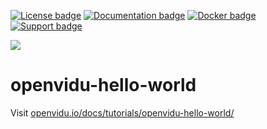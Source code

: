 [![License badge](https://img.shields.io/badge/license-Apache2-orange.svg)](http://www.apache.org/licenses/LICENSE-2.0)
[![Documentation badge](https://readthedocs.org/projects/fiware-orion/badge/?version=latest)](http://openvidu.io/docs/home/)
[![Docker badge](https://img.shields.io/docker/pulls/openvidu/openvidu-server-kms.svg)](https://hub.docker.com/r/openvidu/openvidu-server-kms)
[![Support badge](https://img.shields.io/badge/support-sof-yellowgreen.svg)](https://groups.google.com/forum/#!forum/openvidu)

[![][OpenViduLogo]](http://openvidu.io)

openvidu-hello-world
===

Visit [openvidu.io/docs/tutorials/openvidu-hello-world/](http://openvidu.io/docs/tutorials/openvidu-hello-world/)

[OpenViduLogo]: https://secure.gravatar.com/avatar/5daba1d43042f2e4e85849733c8e5702?s=120